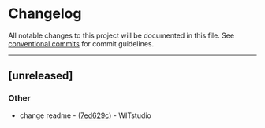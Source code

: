 # Changelog

All notable changes to this project will be documented in this file. See [conventional commits](https://www.conventionalcommits.org/) for commit guidelines.

---

## [unreleased]

### Other

- change readme - ([7ed629c](https://github.com/WITstudio86/ai_back/commit/7ed629c934d66bc51542ad52c45a4c8a5a4d9032)) - WITstudio

<!-- generated by git-cliff -->
